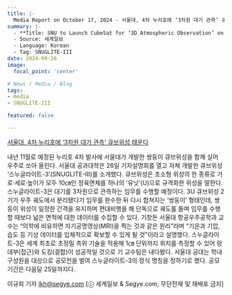 ```yaml
---
title: |-
  Media Report on October 17, 2024 - 서울대, 4차 누리호에 ‘3차원 대기 관측’ 큐브위성 태운다
summary: |-
  - **Title: SNU to Launch CubeSat for ‘3D Atmospheric Observation’ on 4th Nuri**
  - Source: 세계일보
  - Language: Korean
  - Tag: SNUGLITE-III
date: 2024-09-26
image:
  focal_point: 'center'

# News / Media / Blog
tags: 
- media
- SNUGLITE-III

featured: false

---
```


[서울대, 4차 누리호에 ‘3차원 대기 관측’ 큐브위성 태운다](https://www.segye.com/newsView/20240926521515?OutUrl=naver)

내년 11월로 예정된 누리호 4차 발사에 서울대가 개발한 쌍둥이 큐브위성을 함께 실어 우주로 쏘아 올린다.
서울대 공과대학은 26일 기자설명회를 열고 자체 개발한 큐브위성 ‘스누글라이트-3’(SNUGLITE-Ⅲ)를 소개했다. 
큐브위성은 초소형 위성의 한 종류로 가로·세로·높이가 모두 10㎝인 정육면체를 하나의 ‘유닛’(U)으로 규격화한 위성을 말한다. 
스누글라이트-3은 대기를 3차원으로 관측하는 임무를 수행할 예정이다. 3U 큐브위성 2기가 우주 궤도에서 분리됐다가 임무를 완수한 뒤 다시 합쳐지는 ‘쌍둥이’ 형태인데, 쌍둥이 위성이 일정한 간격을 유지하며 편대비행을 해 단독으로 궤도를 돌며 임무를 수행할 때보다 넓은 면적에 대한 데이터를 수집할 수 있다. 
기창돈 서울대 항공우주공학과 교수는 “의학에 비유하면 자기공명영상(MRI)을 찍는 것과 같은 원리”라며 “기온과 기압, 습도 등 기상 데이터를 입체적으로 확보할 수 있게 될 것”이라고 설명했다.
스누글라이트-3은 세계 최초로 초정밀 측위 기술을 적용해 1㎝ 단위까지 위치를 측정할 수 있어 랑데부(접근)와 도킹(결합)이 성공적일 것으로 기 교수팀은 내다봤다.
서울대 공대는 학내 구성원을 대상으로 공모전을 벌여 스누글라이트-3의 정식 명칭을 정하기로 했다. 공모 기간은 다음달 25일까지다. 

이규희 기자 lkh@segye.com
[ⓒ 세계일보 & Segye.com, 무단전재 및 재배포 금지]